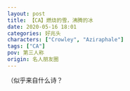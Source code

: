 ```yaml
---
layout: post
title: 【CA】燃烧的雪，沸腾的冰
date: 2020-05-16 18:01
categories: 好兆头
characters: ["Crowley", "Aziraphale"]
tags: ["CA"]
pov: 第三人称
origin: 名人朋友圈
---
```


（似乎来自什么诗？
